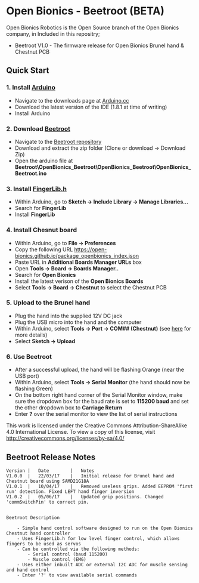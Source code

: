 # Open Bionics - Beetroot (BETA)

Open Bionics Robotics is the Open Source branch of the Open Bionics company, in 
Included in this repositry;

- Beetroot V1.0 - The firmware release for Open Bionics Brunel hand & Chestnut PCB 

## Quick Start
### 1. Install [Arduino](https://www.arduino.cc)
* Navigate to the downloads page at [Arduino.cc](https://www.arduino.cc/en/Main/Software)
* Download the latest version of the IDE (1.8.1 at time of writing)
* Install Arduino
### 2. Download [Beetroot](https://github.com/Open-Bionics/Beetroot) 
* Navigate to the [Beetroot repository](https://github.com/Open-Bionics/Beetroot) 
* Download and extract the zip folder (Clone or download -> Download Zip)
* Open the arduino file at **Beetroot\OpenBionics_Beetroot\OpenBionics_Beetroot\OpenBionics_Beetroot.ino**
### 3. Install [FingerLib.h](https://github.com/Open-Bionics/FingerLib)
* Within Arduino, go to **Sketch -> Include Library -> Manage Libraries...**
* Search for **FingerLib**
* Install **FingerLib**
### 4. Install Chesnut board
* Within Arduino, go to **File -> Preferences**
* Copy the following URL https://open-bionics.github.io/package_openbionics_index.json
* Paste URL in **Additional Boards Manager URLs** box
* Open **Tools -> Board -> Boards Manager..**
* Search for **Open Bionics**
* Install the latest verison of the **Open Bionics Boards**
* Select **Tools -> Board -> Chestnut** to select the Chestnut PCB 
### 5. Upload to the Brunel hand
* Plug the hand into the supplied 12V DC jack
* Plug the USB micro into the hand and the computer
* Within Arduino, select **Tools -> Port -> COM## (Chestnut)** (see [here](https://www.arduino.cc/en/guide/troubleshooting#toc16) for more details)
* Select **Sketch -> Upload**
### 6. Use Beetroot
* After a successful upload, the hand will be flashing Orange (near the USB port)
* Within Arduino, select **Tools -> Serial Monitor** (the hand should now be flashing Green)
* On the bottom right hand corner of the Serial Monitor window, make sure the dropdown box for the baud rate is set to **115200 baud** and set the other dropdown box to **Carriage Return**
* Enter **?** over the serial monitor to view the list of serial instructions

This work is licensed under the Creative Commons Attribution-ShareAlike 4.0 International License.
To view a copy of this license, visit http://creativecommons.org/licenses/by-sa/4.0/


## Beetroot Release Notes

	Version	|	Date		|	Notes
	V1.0.0	|	22/03/17	|	Initial release for Brunel hand and Chestnut board using SAMD21G18A
	V1.0.1	|	10/04/17	|	Removed useless grips. Added EEPROM 'first run' detection. Fixed LEFT hand finger inversion
	V1.0.2	|	05/06/17	|	Updated grip positions. Changed 'commSwitchPin' to correct pin.


	Beetroot Description

		- Simple hand control software designed to run on the Open Bionics Chestnut hand controller
		- Uses FingerLib.h for low level finger control, which allows fingers to be used as servos
		- Can be controlled via the following methods:
			- Serial control (baud 115200)
			- Muscle control (EMG)
		- Uses either inbuilt ADC or external I2C ADC for muscle sensing and hand control
		- Enter '?' to view available serial commands
